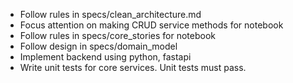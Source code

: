 - Follow rules in specs/clean_architecture.md
- Focus attention on making CRUD service methods for notebook
- Follow rules in specs/core_stories for notebook
- Follow design in specs/domain_model
- Implement backend using python, fastapi
- Write unit tests for core services. Unit tests must pass.

